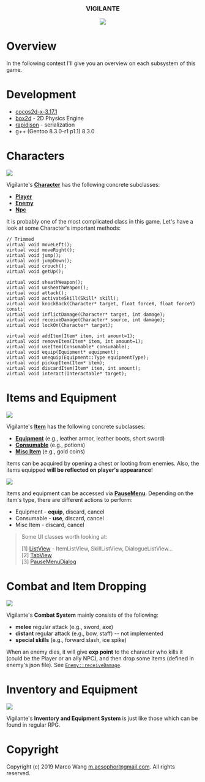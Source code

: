 <div align="center">
<h3>VIGILANTE</h3>
<img src="/.meta/combat.gif">
</div>

# Overview
In the following context I'll give you an overview on each subsystem of this game.

# Development
* [cocos2d-x-3.17.1](https://cocos2d-x.org/filedown/cocos2d-x-3.17.1)
* [box2d](https://box2d.org/) - 2D Physics Engine
* [rapidjson](http://rapidjson.org/) - serialization
* g++ (Gentoo 8.3.0-r1 p1.1) 8.3.0

# Characters
![](https://raw.githubusercontent.com/aesophor/Vigilante/readme/.meta/character.jpg)

Vigilante's **[Character](https://github.com/aesophor/Vigilante/blob/master/Classes/character/Character.h)** has the following concrete subclasses:
* **[Player](https://github.com/aesophor/Vigilante/blob/master/Classes/character/Player.h)**
* **[Enemy](https://github.com/aesophor/Vigilante/blob/master/Classes/character/Enemy.h)**
* **[Npc](https://github.com/aesophor/Vigilante/blob/master/Classes/character/Npc.h)**

It is probably one of the most complicated class in this game. Let's have a look at some Character's important methods:
```
// Trimmed
virtual void moveLeft();
virtual void moveRight();
virtual void jump();
virtual void jumpDown();
virtual void crouch();
virtual void getUp();

virtual void sheathWeapon();
virtual void unsheathWeapon();
virtual void attack();
virtual void activateSkill(Skill* skill);
virtual void knockBack(Character* target, float forceX, float forceY) const;
virtual void inflictDamage(Character* target, int damage);
virtual void receiveDamage(Character* source, int damage);
virtual void lockOn(Character* target);

virtual void addItem(Item* item, int amount=1);
virtual void removeItem(Item* item, int amount=1);
virtual void useItem(Consumable* consumable);
virtual void equip(Equipment* equipment);
virtual void unequip(Equipment::Type equipmentType);
virtual void pickupItem(Item* item);
virtual void discardItem(Item* item, int amount);
virtual void interact(Interactable* target);
```

# Items and Equipment
![](https://raw.githubusercontent.com/aesophor/Vigilante/readme/.meta/item.png)

Vigilante's **[Item](https://github.com/aesophor/Vigilante/blob/master/Classes/item/Item.h)** has the following concrete subclasses:
* **[Equipment](https://github.com/aesophor/Vigilante/blob/master/Classes/item/Equipment.h)** (e.g., leather armor, leather boots, short sword)
* **[Consumable](https://github.com/aesophor/Vigilante/blob/master/Classes/item/Consumable.h)** (e.g., potions)
* **[Misc Item](https://github.com/aesophor/Vigilante/blob/master/Classes/item/MiscItem.h)** (e.g., gold coins)

Items can be acquired by opening a chest or looting from enemies. Also, the items equipped **will be reflected on player's appearance**! 

![](https://raw.githubusercontent.com/aesophor/Vigilante/readme/.meta/pausemenu_item.png)

Items and equipment can be accessed via **[PauseMenu](https://github.com/aesophor/Vigilante/blob/readme/Classes/ui/pause_menu/PauseMenu.h)**. Depending on the item's type, there are different actions to perform:
* Equipment - **equip**, discard, cancel
* Consumable - **use**, discard, cancel
* Misc Item - discard, cancel

> Some UI classes worth looking at:
> 
> [1] [ListView](https://github.com/aesophor/Vigilante/blob/readme/Classes/ui/ListView.h) - ItemListView, SkillListView, DialogueListView...    
> [2] [TabView](https://github.com/aesophor/Vigilante/blob/readme/Classes/ui/TabView.h)    
> [3] [PauseMenuDialog](https://github.com/aesophor/Vigilante/blob/readme/Classes/ui/pause_menu/PauseMenuDialog.h)    

# Combat and Item Dropping
![](https://raw.githubusercontent.com/aesophor/Vigilante/readme/.meta/combat.gif)

Vigilante's **Combat System** mainly consists of the following:
* **melee** regular attack (e.g., sword, axe)
* **distant** regular attack  (e.g., bow, staff) -- not implemented
* **special skills** (e.g., forward slash, ice spike)

When an enemy dies, it will give **exp point** to the character who kills it (could be the Player or an ally NPC), and then drop some items (defined in enemy's json file). See [`Enemy::receiveDamage`]([https://github.com/aesophor/Vigilante/blob/readme/Classes/character/Enemy.cc#L87](https://github.com/aesophor/Vigilante/blob/readme/Classes/character/Enemy.cc#L87)).

# Inventory and Equipment
![](https://raw.githubusercontent.com/aesophor/Vigilante/readme/.meta/inventoryequipment.gif)

Vigilante's **Inventory and Equipment System** is just like those which can be found in regular RPG.

# Copyright
Copyright (c) 2019 Marco Wang <m.aesophor@gmail.com>. All rights reserved.

